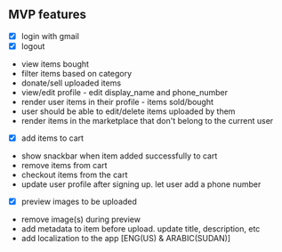 ## MVP features
- [x] login with gmail
- [x] logout
- view items bought
- filter items based on category
- donate/sell uploaded items
- view/edit profile - edit display_name and phone_number
- render user items in their profile - items sold/bought
- user should be able to edit/delete items uploaded by them
- render items in the marketplace that don't belong to the current user
- [x] add items to cart
- show snackbar when item added successfully to cart
- remove items from cart
- checkout items from the cart
- update user profile after signing up. let user add a phone number
- [x] preview images to be uploaded
- remove image(s) during preview
- add metadata to item before upload. update title, description, etc
- add localization to the app [ENG(US) & ARABIC(SUDAN)]
